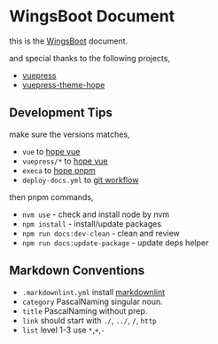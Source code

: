 # WingsBoot Document

this is the [WingsBoot](https://github.com/trydofor/pro.fessional.wings) document.

and special thanks to the following projects,

* [vuepress](https://v2.vuepress.vuejs.org/zh)
* [vuepress-theme-hope](https://theme-hope.vuejs.press/)

## Development Tips

make sure the versions matches,

* `vue` to [hope vue]
* `vuepress/*` to [hope vue]
* `execa` to [hope pnpm]
* `deploy-docs.yml` to [git workflow]

then pnpm commands,

* `nvm use` - check and install node by nvm
* `npm install` - install/update packages
* `npm run docs:dev-clean` - clean and review
* `npm run docs:update-package` - update deps helper

[hope vue]: https://github.com/vuepress-theme-hope/vuepress-theme-hope/blob/main/packages/components/package.json
[hope pnpm]: https://github.com/vuepress-theme-hope/vuepress-theme-hope/blob/main/package.json
[git workflow]: https://github.com/vuepress-theme-hope/vuepress-theme-hope/blob/main/packages/create/src/config/workflow.ts

## Markdown Conventions

* `.markdownlint.yml` install [markdownlint](https://marketplace.visualstudio.com/items?itemName=DavidAnson.vscode-markdownlint)
* `category` PascalNaming singular noun.
* `title` PascalNaming without prep.
* `link` should start with `./`, `../`, `/`, `http`
* `list` level 1-3 use `*`,`+`,`-`

